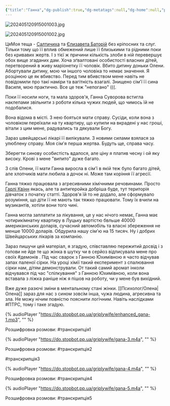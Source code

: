 ```yaml
---
{"title":"Ганна","dg-publish":true,"dg-metatags":null,"dg-home":null,"permalink":"/en-ukrainien/ganna/","dgPassFrontmatter":true,"noteIcon":""}
---
```


![202405120915001003.jpg](/img/user/202405120915001003.jpg)

![202405120915001002.jpg](/img/user/202405120915001002.jpg)

ЦяМоя теща - [Салтичиха](https://uk.m.wikipedia.org/wiki/%D0%A1%D0%B0%D0%BB%D1%82%D0%B8%D0%BA%D0%BE%D0%B2%D0%B0_%D0%94%D0%B0%D1%80'%D1%8F_%D0%9C%D0%B8%D0%BA%D0%BE%D0%BB%D0%B0%D1%97%D0%B2%D0%BD%D0%B0) та [Єлизавета Баторій](https://uk.m.wikipedia.org/wiki/%D0%84%D0%BB%D0%B8%D0%B7%D0%B0%D0%B2%D0%B5%D1%82%D0%B0_%D0%91%D0%B0%D1%82%D0%BE%D1%80%D1%96%D0%B9) без кріпосних та слуг. Тільки тому що її вплив обмежений лише її близькими та рідними поки без кривавих жертв. І з тієї ж причини кількість злоби в ній перевершує обох вище згаданих дам. Хоча зґвалтовані  особистості власних дітей, перетворений в живу маріонетку її чоловік. Вбито дитину доньки Олени. Абортували дитину, мою чи іншого чоловіка то немає значення. Я розцінюю це як вбивство. Перед тим вбивством мене навіть не повідомили про такі наміри та вагітність взагалі. Знищено сім'ї її сина Василя, мою практично. Все це теж "непогано" (((. 

Поки її носили ноги, та мала здоров'я, Ганна Суворова встигла наклепами звільнити з роботи кілька чужих людей, що чимось їй не подобалися.

Вона відома в місті. З нею бояться мати справу. Сусіди, коли вона з чоловіком переїхали на ту квартиру, що купили на вкрадені у нас гроші, вітали з цим мене, радувались та дякували Богу.

Зараз швейцарські лікарі її вилікували. З новими силами взялася за улюблену справу. Моя сім'я перша жертва. Будуть ще, справа часу.

Зберегти синову особистість вдалося, але ціну я платив чесну і ой яку високу. Крові з мене "випито" дуже багато.

З слів Олени, її мати Ганна виросла в сім'ї в якій теж було багато дітей, але хлопчиків мати любила а дочок ні. Може там коріння її агресії.

Ганна тяжко працювала з агресивними хімічними речовинами. Просто [Гарлі Квінн](https://uk.m.wikipedia.org/wiki/%D0%93%D0%B0%D1%80%D0%BB%D1%96_%D0%9A%D0%B2%D1%96%D0%BD%D0%BD) якась, але та антигеройка добріша буде, тут територія дівчаток з початку статті.  Здоров'я їй то не додало, але сформувало розуміння, що діти її не мають так тяжко працювати. Тому їх вчили на музикантів, хотіли вони того чині. 

Ганна могла заплатити за лікування, це у нас нічого немає, Ганна має чотирикімнатну квартиру в Луцьку вартістю бвльше 40000 американських доларів, сучасний автомобіль та власні збереження не менше 10000 доларів. Обдурила нашу сім'ю на 15 тисяч. Ну і добрих Швейцарських лікарів за компанію.

Зараз пишучи цей матеріал, я згадую, співставляю пережитий досвід і з голови не йде те що жінка в шутку чи в серйоз відписувала мене про своїх #демонів . Під час сварок з Ганною Юхимівною я часто відчував запах паленої сірки. На уроці хімії такий експеримент з спалювання сірки нам, дітям демонстрували. От такий самий аромат інколи відчувався під час "спілкування" з Ганною Юхимівною, коли вона вставала з ліжка раніше ніж я пішов на роботу, чи у мене був вихідний.

Вже дуже разючі зміни в ментальному стані жінки. [[Психолог/Олена\|Олена]] зараз для нас з сином зовсім інша, чужа людина, агресивна та зла. Не можу нічим повністю пояснити логічним. Навіть наслідками #ПТРС, тому і таке згадую.

{% audioPlayer "https://do.stopbot.pp.ua/griplywife/enhanced_gana-1.mp3", "" %}

Розшифровка розмови: #транскрипція1 


{% audioPlayer "https://do.stopbot.pp.ua/griplywife/gana-3.m4a", "" %}

Розшифровка розмови: #транскрипція2


#транскрипція3

{% audioPlayer "https://do.stopbot.pp.ua/griplywife/gana-4.m4a", "" %}

Розшифровка розмови: #транскрипція4


{% audioPlayer "https://do.stopbot.pp.ua/griplywife/gana-5.m4a", "" %}

Розшифровка розмови: #транскрипція5




